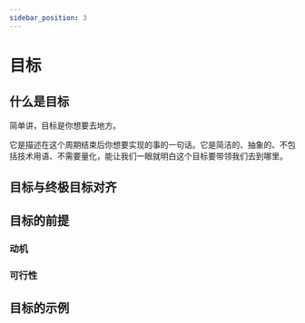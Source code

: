 ```yaml
---
sidebar_position: 3
---
```


# 目标

## 什么是目标

简单讲，目标是你想要去地方。

它是描述在这个周期结束后你想要实现的事的一句话。它是简洁的、抽象的、不包括技术用语、不需要量化，能让我们一眼就明白这个目标要带领我们去到哪里。

## 目标与终极目标对齐

## 目标的前提

### 动机

### 可行性

## 目标的示例
